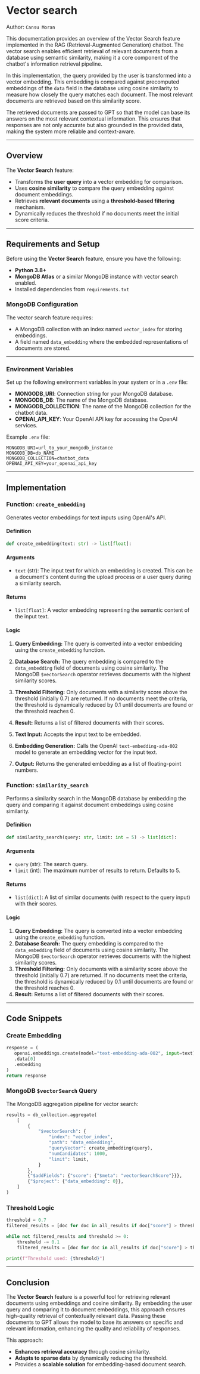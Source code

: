 # Vector search

Author: `Cansu Moran`

This documentation provides an overview of the Vector Search feature implemented in the RAG (Retrieval-Augmented
Generation) chatbot. The vector search enables efficient retrieval of relevant documents from a database
using semantic similarity, making it a core component of the chatbot's information retrieval pipeline.

In this implementation, the query provided by the user is transformed into a vector embedding. This embedding is
compared against precomputed embeddings of the `data` field in the database using cosine similarity to measure how
closely the query matches each document. The most relevant documents are retrieved based on this similarity score.

The retrieved documents are passed to GPT so that the model can base its answers on the most relevant contextual
information. This ensures that responses are not only accurate but also grounded in the provided data, making the system
more reliable and context-aware.

---

## Overview

The **Vector Search** feature:

- Transforms the **user query** into a vector embedding for comparison.
- Uses **cosine similarity** to compare the query embedding against document embeddings.
- Retrieves **relevant documents** using a **threshold-based filtering** mechanism.
- Dynamically reduces the threshold if no documents meet the initial score criteria.

---

## Requirements and Setup

Before using the **Vector Search** feature, ensure you have the following:

- **Python 3.8+**
- **MongoDB Atlas** or a similar MongoDB instance with vector search enabled.
- Installed dependencies from `requirements.txt`

### MongoDB Configuration

The vector search feature requires:

- A MongoDB collection with an index named `vector_index` for storing embeddings.
- A field named `data_embedding` where the embedded representations of documents are stored.

---

### Environment Variables

Set up the following environment variables in your system or in a `.env` file:

- **MONGODB_URI**: Connection string for your MongoDB database.
- **MONGODB_DB**: The name of the MongoDB database.
- **MONGODB_COLLECTION**: The name of the MongoDB collection for the chatbot data.
- **OPENAI_API_KEY**: Your OpenAI API key for accessing the OpenAI services.

Example `.env` file:

```plaintext
MONGODB_URI=url_to_your_mongodb_instance
MONGODB_DB=db_NAME
MONGODB_COLLECTION=chatbot_data
OPENAI_API_KEY=your_openai_api_key
```

---

## Implementation

### Function: `create_embedding`

Generates vector embeddings for text inputs using OpenAI's API.

#### **Definition**

```python
def create_embedding(text: str) -> list[float]:
```

#### **Arguments**

- `text` (str): The input text for which an embedding is created. This can be a document's content during the upload
  process or a user query during a similarity search.

#### **Returns**

- `list[float]`: A vector embedding representing the semantic content of the input text.

#### **Logic**

1. **Query Embedding:** The query is converted into a vector embedding using the `create_embedding` function.
2. **Database Search:** The query embedding is compared to the `data_embedding` field of documents using cosine
   similarity. The MongoDB `$vectorSearch` operator retrieves documents with the highest similarity scores.
3. **Threshold Filtering:** Only documents with a similarity score above the threshold (initially 0.7) are returned. If
   no documents meet the criteria, the threshold is dynamically reduced by 0.1 until documents are found or the
   threshold reaches 0.
4. **Result:** Returns a list of filtered documents with their scores.


1. **Text Input:** Accepts the input text to be embedded.
2. **Embedding Generation:** Calls the OpenAI `text-embedding-ada-002` model to generate an embedding vector for the
   input text.
3. **Output:** Returns the generated embedding as a list of floating-point numbers.

### Function: `similarity_search`

Performs a similarity search in the MongoDB database by embedding the query and comparing it against document embeddings
using cosine similarity.

#### **Definition**

```python
def similarity_search(query: str, limit: int = 5) -> list[dict]:
```

#### **Arguments**

- `query` (str): The search query.
- `limit` (int): The maximum number of results to return. Defaults to 5.

#### **Returns**

- `list[dict]`: A list of similar documents (with respect to the query input) with their scores.

#### **Logic**

1. **Query Embedding:** The query is converted into a vector embedding using the `create_embedding` function.
2. **Database Search:** The query embedding is compared to the `data_embedding` field of documents using cosine
   similarity. The MongoDB `$vectorSearch` operator retrieves documents with the highest similarity scores.
3. **Threshold Filtering:** Only documents with a similarity score above the threshold (initially 0.7) are returned. If
   no documents meet the criteria, the threshold is dynamically reduced by 0.1 until documents are found or the
   threshold reaches 0.
4. **Result:** Returns a list of filtered documents with their scores.

---

## Code Snippets

### Create Embedding

```python
response = (
   openai.embeddings.create(model="text-embedding-ada-002", input=text)
   .data[0]
   .embedding
)
return response
```

### MongoDB `$vectorSearch` Query

The MongoDB aggregation pipeline for vector search:

```python
results = db_collection.aggregate(
    [
        {
            "$vectorSearch": {
                "index": "vector_index",
                "path": "data_embedding",
                "queryVector": create_embedding(query),
                "numCandidates": 1000,
                "limit": limit,
            }
        },
        {"$addFields": {"score": {"$meta": "vectorSearchScore"}}},
        {"$project": {"data_embedding": 0}},
    ]
)
```

### Threshold Logic

```python
threshold = 0.7
filtered_results = [doc for doc in all_results if doc["score"] > threshold]

while not filtered_results and threshold >= 0:
    threshold -= 0.1
    filtered_results = [doc for doc in all_results if doc["score"] > threshold]

print(f"Threshold used: {threshold}")
```

---

## Conclusion

The **Vector Search** feature is a powerful tool for retrieving relevant documents using embeddings and cosine
similarity. By embedding the user query and comparing it to document embeddings, this approach ensures high-quality
retrieval of contextually relevant data. Passing these documents to GPT allows the model to base its answers on specific
and relevant information, enhancing the quality and reliability of responses.

This approach:

- **Enhances retrieval accuracy** through cosine similarity.
- **Adapts to sparse data** by dynamically reducing the threshold.
- Provides a **scalable solution** for embedding-based document search.

